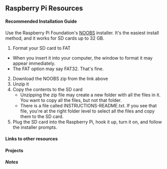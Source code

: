 ## Raspberry Pi Resources

#### Recommended Installation Guide
Use the Raspberry Pi Foundation's [NOOBS](https://www.raspberrypi.org/downloads/noobs/) installer. It's the easiest install method, and it works for SD cards up to 32 GB.
1. Format your SD card to FAT
  * When you insert it into your computer, the window to format it may appear immediately.
  * The FAT option may say FAT32. That's fine.
2. Download the NOOBS zip from the link above
3. Unzip it
4. Copy the contents to the SD card
    * Unzipping the zip file may create a new folder with all the files in it. You want to copy all the files, but not that folder.
    * There is a file called INSTRUCTIONS-README.txt. If you see that file, you're at the right folder level to select all the files and copy them to the SD card.
5. Plug the SD card into the Raspberry Pi, hook it up, turn it on, and follow the installer prompts.

#### Links to other resources

#### Projects


##### Notes
